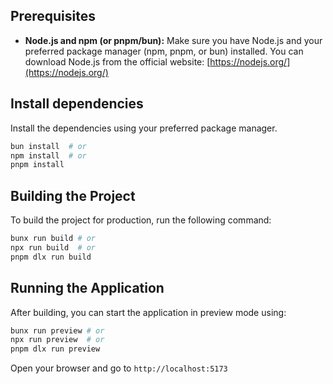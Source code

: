 
## Prerequisites

* **Node.js and npm (or pnpm/bun):** Make sure you have Node.js and your preferred package manager (npm, pnpm, or bun) installed. You can download Node.js from the official website: [https://nodejs.org/](https://nodejs.org/)

## Install dependencies
Install the dependencies using your preferred package manager.
```sh
bun install  # or 
npm install  # or 
pnpm install 
```

## Building the Project
To build the project for production, run the following command:
```sh
bunx run build # or
npx run build  # or 
pnpm dlx run build  
```

## Running the Application
After building, you can start the application in preview mode using:
```sh
bunx run preview # or
npx run preview  # or 
pnpm dlx run preview  
```
Open your browser and go to `http://localhost:5173`
